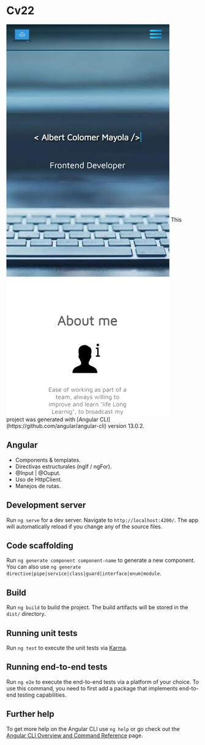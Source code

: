 # Cv22
<img align="center" src="https://github.com/albertcolomer/albertcolomer/blob/main/img/porfolio2.png">
This project was generated with [Angular CLI](https://github.com/angular/angular-cli) version 13.0.2.

## Angular

- Components & templates.
- Directivas estructurales (ngIf / ngFor).
- @Input | @Ouput.
- Uso de HttpClient.
- Manejos de rutas.

## Development server

Run `ng serve` for a dev server. Navigate to `http://localhost:4200/`. The app will automatically reload if you change any of the source files.

## Code scaffolding

Run `ng generate component component-name` to generate a new component. You can also use `ng generate directive|pipe|service|class|guard|interface|enum|module`.

## Build

Run `ng build` to build the project. The build artifacts will be stored in the `dist/` directory.

## Running unit tests

Run `ng test` to execute the unit tests via [Karma](https://karma-runner.github.io).

## Running end-to-end tests

Run `ng e2e` to execute the end-to-end tests via a platform of your choice. To use this command, you need to first add a package that implements end-to-end testing capabilities.

## Further help

To get more help on the Angular CLI use `ng help` or go check out the [Angular CLI Overview and Command Reference](https://angular.io/cli) page.
